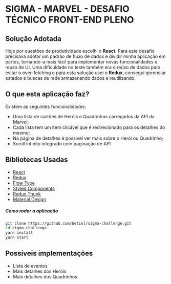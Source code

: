 # SIGMA - MARVEL - DESAFIO TÉCNICO FRONT-END PLENO

## Solução Adotada

Hoje por questões de produtividade escolhi o **React**. Para este desafio precisava adotar um padrão de fluxo de dados e dividir minha aplicação em partes, tornando-a mais fácil para implementar novas funcionalidades e reúso de UI. Uma dificuldade no teste também era o reúso de dados para evitar o over-fetching e para esta solução usei o **Redux**, consegui gerenciar estados e buscas de rede armazenando dados e reutilizando.

## O que esta aplicação faz?

Existem as seguintes funcionalidades:

* Uma lista de cartões de Heróis e Quadrinhos carregados da API da Marvel;
* Cada lista tem um item clicável que é redirecionado para os detalhes do mesmo;
* Na página de detalhes é possivel ver mais sobre o Herói ou Quadrinho;
* Scroll infinito integrado com paginação de API

## Bibliotecas Usadas

* [React](http://reactjs.org/)
* [Redux](http://redux.js.org/)
* [Flow Type](https://flow.org/)
* [Styled Components](https://github.com/styled-components)
* [Redux Thunk](https://github.com/gaearon/redux-thunk)
* [Material Design](https://material-ui-next.com/)

##### Como rodar a aplicação

```sh
git clone https://github.com/betiol/sigma-challenge.git
cd sigma-challenge
yarn install
yarn start
```

## Possíveis implementações

* Lista de eventos
* Mais detalhes dos Heróis
* Mais detalhes dos Quadrinhos
